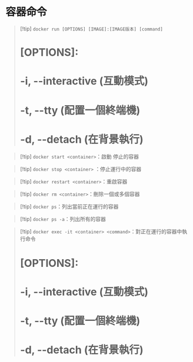 




# 容器命令

>[!tip]     `docker run [OPTIONS] [IMAGE]:[IMAGE版本] [command]`
>	
>	# [OPTIONS]:
>	# -i, --interactive (互動模式)
>	# -t, --tty         (配置一個終端機)
>	# -d, --detach      (在背景執行)

>[!tip]     `docker start <container>`：啟動 停止的容器

>[!tip]     `docker stop <container>` ：停止運行中的容器

>[!tip]     `docker restart <container>`：重啟容器

>[!tip]     `docker rm <container>`：刪除一個或多個容器

>[!tip]     `docker ps`：列出當前正在運行的容器

>[!tip]     `docker ps -a`：列出所有的容器

>[!tip]     `docker exec -it <container> <command>`：對正在運行的容器中執行命令
>
>	# [OPTIONS]:
>	# -i, --interactive (互動模式)
>	# -t, --tty         (配置一個終端機)
>	# -d, --detach      (在背景執行)



